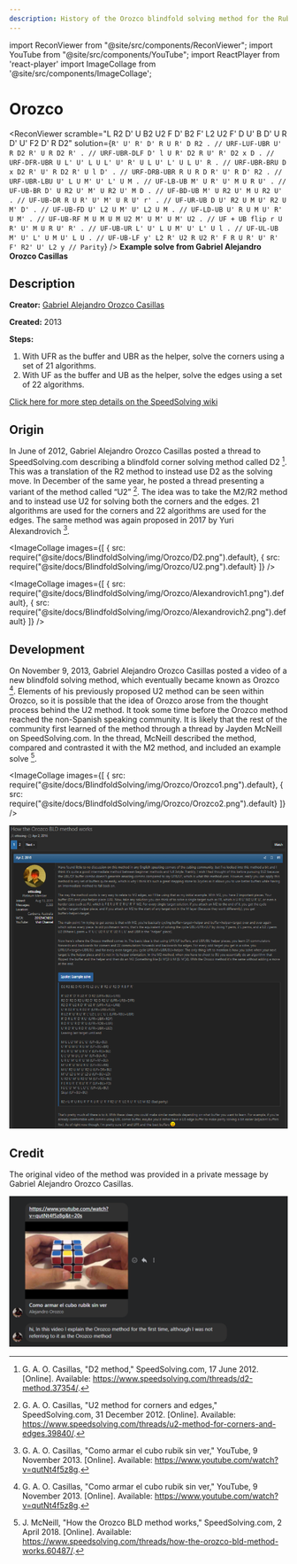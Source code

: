 ```yaml
---
description: History of the Orozco blindfold solving method for the Rubik's Cube.
---
```


import ReconViewer from "@site/src/components/ReconViewer";
import YouTube from "@site/src/components/YouTube";
import ReactPlayer from 'react-player'
import ImageCollage from '@site/src/components/ImageCollage';

# Orozco

<ReconViewer
scramble="L R2 D' U B2 U2 F D' B2 F' L2 U2 F' D U' B D' U R D' U' F2 D' R D2"
solution={`R' U' R' D' R U R' D R2 . // URF-LUF-UBR
U' R D2 R' U R D2 R' . // URF-UBR-DLF
D' l U R' D2 R U' R' D2 x D . // URF-DFR-UBR
U L' U' L U L' U' R' U L U' L' U L U' R . // URF-UBR-BRU
D x D2 R' U' R D2 R' U l D' . // URF-DRB-UBR
R U R D R' U' R D' R2 . // URF-UBR-LBU
U' L U M' U' L' U M . // UF-LB-UB
M' U R' U' M U R U' . // UF-UB-BR
D' U R2 U' M' U R2 U' M D . // UF-BD-UB
M' U R2 U' M U R2 U' . // UF-UB-DR
R U R' U' M' U R U' r' . // UF-UR-UB
D U' R2 U M U' R2 U M' D' . // UF-UB-FD
U' L2 U M' U' L2 U M . // UF-LD-UB
U' R U M U' R' U M' . // UF-UB-RF
M U M U M U2 M' U M' U M' U2 . // UF + UB flip
r U R' U' M U R U' R' . // UF-UB-UR
L' U' L U M' U' L' U l . // UF-UL-UB
M' U' L' U M U' L U . // UF-UB-LF
y' L2 R' U2 R U2 R' F R U R' U' R' F' R2' U' L2 y // Parity`}
/>
**Example solve from Gabriel Alejandro Orozco Casillas**

## Description

**Creator:** [Gabriel Alejandro Orozco Casillas](CubingContributors/MethodDevelopers.md#orozco-casillas-gabriel-alejandro)

**Created:** 2013

**Steps:**

1. With UFR as the buffer and UBR as the helper, solve the corners using a set of 21 algorithms.
2. With UF as the buffer and UB as the helper, solve the edges using a set of 22 algorithms.

[Click here for more step details on the SpeedSolving wiki](https://www.speedsolving.com/wiki/index.php?title=Orozco_method)

## Origin

In June of 2012, Gabriel Alejandro Orozco Casillas posted a thread to SpeedSolving.com describing a blindfold corner solving method called D2 [^1]. This was a translation of the R2 method to instead use D2 as the solving move. In December of the same year, he posted a thread presenting a variant of the method called “U2” [^2]. The idea was to take the M2/R2 method and to instead use U2 for solving both the corners and the edges. 21 algorithms are used for the corners and 22 algorithms are used for the edges. The same method was again proposed in 2017 by Yuri Alexandrovich [^3].

<ImageCollage
images={[
{ src: require("@site/docs/BlindfoldSolving/img/Orozco/D2.png").default},
{ src: require("@site/docs/BlindfoldSolving/img/Orozco/U2.png").default}
]}
/>

<ImageCollage
images={[
{ src: require("@site/docs/BlindfoldSolving/img/Orozco/Alexandrovich1.png").default},
{ src: require("@site/docs/BlindfoldSolving/img/Orozco/Alexandrovich2.png").default}
]}
/>

## Development

On November 9, 2013, Gabriel Alejandro Orozco Casillas posted a video of a new blindfold solving method, which eventually became known as Orozco [^3]. Elements of his previously proposed U2 method can be seen within Orozco, so it is possible that the idea of Orozco arose from the thought process behind the U2 method. It took some time before the Orozco method reached the non-Spanish speaking community. It is likely that the rest of the community first learned of the method through a thread by Jayden McNeill on SpeedSolving.com. In the thread, McNeill described the method, compared and contrasted it with the M2 method, and included an example solve [^4].

<YouTube embedId="qutNt4f5z8g" />

<ImageCollage
images={[
{ src: require("@site/docs/BlindfoldSolving/img/Orozco/Orozco1.png").default},
{ src: require("@site/docs/BlindfoldSolving/img/Orozco/Orozco2.png").default}
]}
/>

![](../img/Orozco/McNeill.png)

## Credit

The original video of the method was provided in a private message by Gabriel Alejandro Orozco Casillas.

![](../img/Orozco/OrozcoChat.png)

[^1]: G. A. O. Casillas, "D2 method," SpeedSolving.com, 17 June 2012. [Online]. Available: https://www.speedsolving.com/threads/d2-method.37354/.

[^2]: G. A. O. Casillas, "U2 method for corners and edges," SpeedSolving.com, 31 December 2012. [Online]. Available: https://www.speedsolving.com/threads/u2-method-for-corners-and-edges.39840/.

[^3]: G. A. O. Casillas, "Como armar el cubo rubik sin ver," YouTube, 9 November 2013. [Online]. Available: https://www.youtube.com/watch?v=qutNt4f5z8g.

[^4]: J. McNeill, "How the Orozco BLD method works," SpeedSolving.com, 2 April 2018. [Online]. Available: https://www.speedsolving.com/threads/how-the-orozco-bld-method-works.60487/.